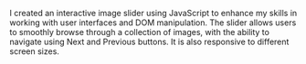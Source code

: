 I created an interactive image slider using JavaScript to enhance my skills in working with user interfaces and DOM manipulation. The slider allows users to smoothly browse through a collection of images, with the ability to navigate using Next and Previous buttons. It is also responsive to different screen sizes.
